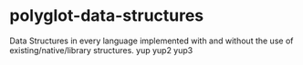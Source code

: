 polyglot-data-structures
========================

Data Structures in every language implemented with and without the use of existing/native/library structures.
yup
yup2
yup3
